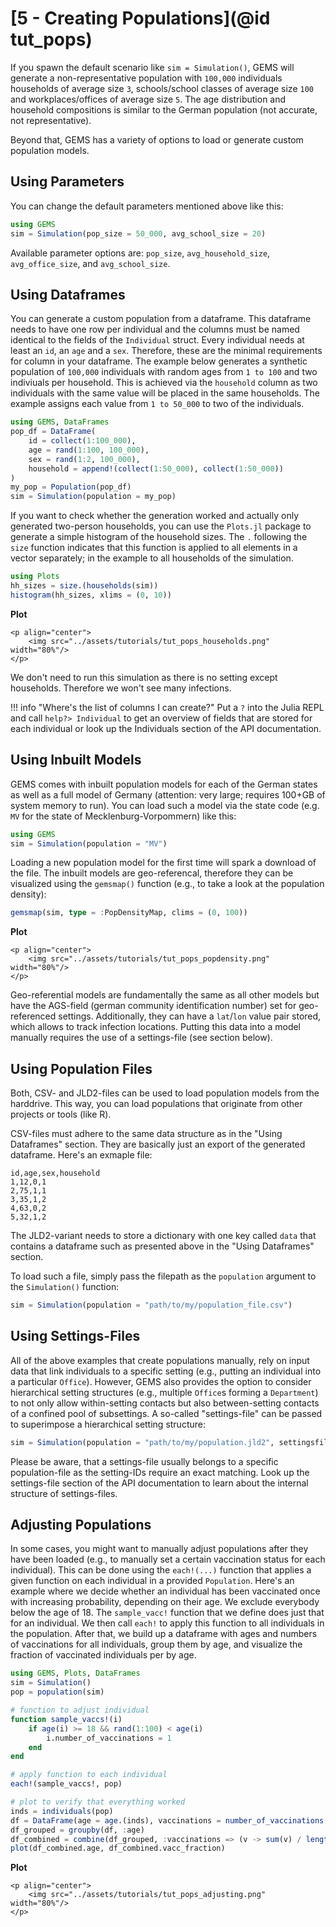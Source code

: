 # [5 - Creating Populations](@id tut_pops)

If you spawn the default scenario like `sim = Simulation()`, GEMS will generate a non-representative population with `100,000` individuals households of average size `3`, schools/school classes of average size `100` and workplaces/offices of average size `5`.
The age distribution and household compositions is similar to the German population (not accurate, not representative).

Beyond that, GEMS has a variety of options to load or generate custom population models.


## Using Parameters

You can change the default parameters mentioned above like this:

```julia
using GEMS
sim = Simulation(pop_size = 50_000, avg_school_size = 20)
```

Available parameter options are: `pop_size`, `avg_household_size`, `avg_office_size`, and `avg_school_size`.


## Using Dataframes

You can generate a custom population from a dataframe.
This dataframe needs to have one row per individual and the columns must be named identical to the fields of the `Individual` struct.
Every individual needs at least an `id`, an `age` and a `sex`.
Therefore, these are the minimal requirements for column in your dataframe.
The example below generates a synthetic population of `100,000` individuals with random ages from `1 to 100` and two indiviuals per household.
This is achieved via the `household` column as two individuals with the same value will be placed in the same households.
The example assigns each value from `1 to 50_000` to two of the individuals.

```julia
using GEMS, DataFrames
pop_df = DataFrame(
    id = collect(1:100_000),
    age = rand(1:100, 100_000),
    sex = rand(1:2, 100_000),
    household = append!(collect(1:50_000), collect(1:50_000))
)
my_pop = Population(pop_df)
sim = Simulation(population = my_pop)
```

If you want to check whether the generation worked and actually only generated two-person households, you can use the `Plots.jl` package to generate a simple histogram of the household sizes.
The `.` following the `size` function indicates that this function is applied to all elements in a vector separately; in the example to all households of the simulation.

```julia
using Plots
hh_sizes = size.(households(sim))
histogram(hh_sizes, xlims = (0, 10))
```

**Plot**

```@raw html
<p align="center">
    <img src="../assets/tutorials/tut_pops_households.png" width="80%"/>
</p>
``` 


We don't need to run this simulation as there is no setting except households.
Therefore we won't see many infections.

!!! info "Where's the list of columns I can create?"
    Put a `?` into the Julia REPL and call `help?> Individual` to get an overview of fields that are stored for each individual or look up the Individuals section of the API documentation.


## Using Inbuilt Models

GEMS comes with inbuilt population models for each of the German states as well as a full model of Germany (attention: very large; requires 100+GB of system memory to run).
You can load such a model via the state code (e.g. `MV` for the state of Mecklenburg-Vorpommern) like this:

```julia
using GEMS
sim = Simulation(population = "MV")
```

Loading a new population model for the first time will spark a download of the file.
The inbuilt models are geo-referencal, therefore they can be visualized using the `gemsmap()` function (e.g., to take a look at the population density):

```julia
gemsmap(sim, type = :PopDensityMap, clims = (0, 100))
```


**Plot**

```@raw html
<p align="center">
    <img src="../assets/tutorials/tut_pops_popdensity.png" width="80%"/>
</p>
``` 


Geo-referential models are fundamentally the same as all other models but have the AGS-field (german community identification number) set for geo-referenced settings.
Additionally, they can have a `lat`/`lon` value pair stored, which allows to track infection locations.
Putting this data into a model manually requires the use of a settings-file (see section below).

## Using Population Files

Both, CSV- and JLD2-files can be used to load population models from the harddrive.
This way, you can load populations that originate from other projects or tools (like R).

CSV-files must adhere to the same data structure as in the "Using Dataframes" section.
They are basically just an export of the generated dataframe.
Here's an exmaple file:

```csv
id,age,sex,household
1,12,0,1
2,75,1,1
3,35,1,2
4,63,0,2
5,32,1,2
```

The JLD2-variant needs to store a dictionary with one key called `data` that contains a dataframe such as presented above in the "Using Dataframes" section.

To load such a file, simply pass the filepath as the `population` argument to the `Simulation()` function:

```julia
sim = Simulation(population = "path/to/my/population_file.csv")
```

## Using Settings-Files

All of the above examples that create populations manually, rely on input data that link individuals to a specific setting (e.g., putting an individual into a particular `Office`).
However, GEMS also provides the option to consider hierarchical setting structures (e.g., multiple `Office`s forming a `Department`) to not only allow within-setting contacts but also between-setting contacts of a confined pool of subsettings.
A so-called "settings-file" can be passed to superimpose a hierarchical setting structure:

```julia
sim = Simulation(population = "path/to/my/population.jld2", settingsfile = "path/to/my/settings.jld2")
```

Please be aware, that a settings-file usually belongs to a specific population-file as the setting-IDs require an exact matching.
Look up the settings-file section of the API documentation to learn about the internal structure of settings-files.


## Adjusting Populations

In some cases, you might want to manually adjust populations after they have been loaded (e.g., to manually set a certain vaccination status for each individual).
This can be done using the `each!(...)` function that applies a given function on each individual in a provided `Population`.
Here's an example where we decide whether an individual has been vaccinated once with increasing probability, depending on their age.
We exclude everybody below the age of 18.
The `sample_vacc!` function that we define does just that for an individual. We then call `each!` to apply this function to all individuals in the population.
After that, we build up a dataframe with ages and numbers of vaccinations for all individuals, group them by age, and visualize the fraction of vaccinated individuals per by age.

```julia
using GEMS, Plots, DataFrames
sim = Simulation()
pop = population(sim)

# function to adjust individual
function sample_vaccs!(i)
    if age(i) >= 18 && rand(1:100) < age(i)
        i.number_of_vaccinations = 1
    end
end

# apply function to each individual
each!(sample_vaccs!, pop)

# plot to verify that everything worked
inds = individuals(pop)
df = DataFrame(age = age.(inds), vaccinations = number_of_vaccinations.(inds))
df_grouped = groupby(df, :age)
df_combined = combine(df_grouped, :vaccinations => (v -> sum(v) / length(v)) => :vacc_fraction)
plot(df_combined.age, df_combined.vacc_fraction)
```

**Plot**

```@raw html
<p align="center">
    <img src="../assets/tutorials/tut_pops_adjusting.png" width="80%"/>
</p>
```